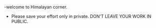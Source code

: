 -welcome to Himalayan corner.
- Please save your effort only in private. 
DON'T LEAVE YOUR WORK IN PUBLIC. 

<!---
himalayancorner/himalayancorner is a ✨ special ✨ repository because its `README.md` (this file) appears on your GitHub profile.
You can click the Preview link to take a look at your changes.
--->
